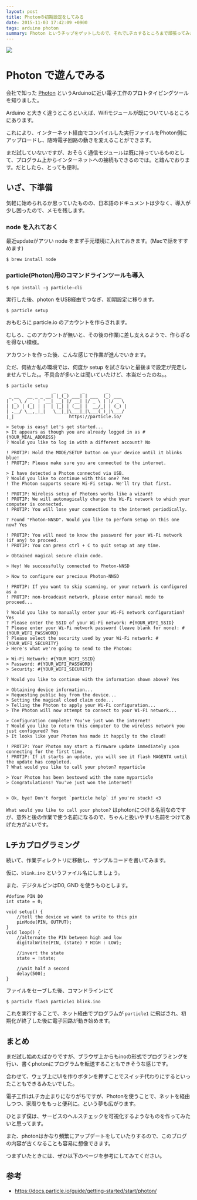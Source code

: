 ```yaml
---
layout: post
title: Photonの初期設定をしてみる
date: 2015-11-03 17:42:09 +0900
tags: arduino photon
summary: Photon というチップをゲットしたので、それでLチカするところまで頑張ってみます。wifiモジュールがデフォルトで付いているということもあり、導入はとてもかんたん。なんなら、LEDも既に取り付けられているので、さくっと試すのはとてもかんたんです。
---
```


![](https://skim.milk200.cc/20151103_photon/photon_blink.jpg)

# Photon で遊んでみる

会社で知った [Photon](https://www.particle.io/) というArduinoに近い電子工作のプロトタイピングツールを知りました。

Arduino と大きく違うところといえば、Wifiモジュールが既についているところにあります。

これにより、インターネット経由でコンパイルした実行ファイルをPhoton側にアップロードし、随時電子回路の動きを変えることができます。

まだ試していないですが、おそらく通信モジュールは既に持っているものとして、プログラム上からインターネットへの接続もできるのでは。と踏んでおります。だとしたら、とっても便利。

## いざ、下準備

気軽に始められるか思っていたものの、日本語のドキュメントは少なく、導入が少し困ったので、メモを残します。

### node を入れておく

最近updateがアツい node をまず手元環境に入れておきます。(Macで話をすすめます)

```
$ brew install node
```

### particle(Photon)用のコマンドラインツールも導入

```
$ npm install -g particle-cli
```

実行した後、photon をUSB経由でつなぎ、初期設定に移ります。

```
$ particle setup
```

おもむろに particle.io のアカウントを作らされます。

むしろ、このアカウントが無いと、その後の作業に差し支えるようで、作らざるを得ない模様。

アカウントを作った後、こんな感じで作業が進んでいきます。

ただ、何故か私の環境では、何度か setup を試さないと最後まで設定が完走しませんでした。。不具合が多いとは聞いていたけど、本当だったのね。。

```text
$ particle setup
                  _   _      _        _
 _ __   __ _ _ __| |_(_) ___| | ___  (_) ___
| '_ \ / _` | '__| __| |/ __| |/ _ \ | |/ _ \
| |_) | (_| | |  | |_| | (__| |  __/_| | (_) |
| .__/ \__,_|_|   \__|_|\___|_|\___(_)_|\___/
|_|                     https://particle.io/

> Setup is easy! Let's get started...
> It appears as though you are already logged in as #{YOUR_MIAL_ADDRESS}
? Would you like to log in with a different account? No

! PROTIP: Hold the MODE/SETUP button on your device until it blinks blue!
! PROTIP: Please make sure you are connected to the internet.

> I have detected a Photon connected via USB.
? Would you like to continue with this one? Yes
! The Photon supports secure Wi-Fi setup. We'll try that first.

! PROTIP: Wireless setup of Photons works like a wizard!
! PROTIP: We will automagically change the Wi-Fi network to which your computer is connected.
! PROTIP: You will lose your connection to the internet periodically.

? Found "Photon-NNSD". Would you like to perform setup on this one now? Yes

! PROTIP: You will need to know the password for your Wi-Fi network (if any) to proceed.
! PROTIP: You can press ctrl + C to quit setup at any time.

> Obtained magical secure claim code.

> Hey! We successfully connected to Photon-NNSD

> Now to configure our precious Photon-NNSD

! PROTIP: If you want to skip scanning, or your network is configured as a
! PROTIP: non-broadcast network, please enter manual mode to proceed...

? Would you like to manually enter your Wi-Fi network configuration? Yes
? Please enter the SSID of your Wi-Fi network: #{YOUR_WIFI_SSID}
? Please enter your Wi-Fi network password (leave blank for none): #{YOUR_WIFI_PASSWORD}
? Please select the security used by your Wi-Fi network: #{YOUR_WIFI_SECURITY}
> Here's what we're going to send to the Photon:

> Wi-Fi Network: #{YOUR_WIFI_SSID}
> Password: #{YOUR_WIFI_PASSWORD}
> Security: #{YOUR_WIFI_SECURITY}

? Would you like to continue with the information shown above? Yes

> Obtaining device information...
> Requesting public key from the device...
> Setting the magical cloud claim code...
> Telling the Photon to apply your Wi-Fi configuration...
> The Photon will now attempt to connect to your Wi-Fi network...

> Configuration complete! You've just won the internet!
? Would you like to return this computer to the wireless network you just configured? Yes
> It looks like your Photon has made it happily to the cloud!

! PROTIP: Your Photon may start a firmware update immediately upon connecting for the first time.
! PROTIP: If it starts an update, you will see it flash MAGENTA until the update has completed.
? What would you like to call your photon? myparticle

> Your Photon has been bestowed with the name myparticle
> Congratulations! You've just won the internet!


> Ok, bye! Don't forget `particle help` if you're stuck! <3
```

`What would you like to call your photon?` はphotonにつける名前なのですが、意外と後の作業で使う名前になるので、ちゃんと扱いやすい名前をつけてあげた方がよいです。

## Lチカプログラミング

続いて、作業ディレクトリに移動し、サンプルコードを書いてみます。

仮に、`blink.ino` というファイル名にしましょう。

また、デジタルピンはD0, GND を使うものとします。

```
#define PIN D0
int state = 0;

void setup() {
    //tell the device we want to write to this pin
    pinMode(PIN, OUTPUT);
}
void loop() {
    //alternate the PIN between high and low
    digitalWrite(PIN, (state) ? HIGH : LOW);

    //invert the state
    state = !state;

    //wait half a second
    delay(500);
}
```

ファイルをセーブした後、コマンドラインにて

```
$ particle flash particle1 blink.ino
```

これを実行することで、ネット経由でプログラムが `particle1` に飛ばされ、初期化が終了した後に電子回路が動き始めます。

## まとめ

まだ試し始めたばかりですが、ブラウザ上からもinoの形式でプログラミングを行い、書くphotonにプログラムを転送することもできそうな感じです。

合わせて、ウェブ上にUIを作りボタンを押すことでスイッチ代わりにするといったこともできるみたいでした。

電子工作はLチカ止まりになりがちですが、Photonを使うことで、ネットを経由しつつ、家周りをもっと便利に。という夢も広がります。

ひとまず僕は、サービスのヘルスチェックを可視化するようなものを作ってみたいと思ってます。

また、photonはかなり頻繁にアップデートをしていたりするので、このブログの内容が古くなることも容易に想像できます。

つまずいたときには、ぜひ以下のページを参考にしてみてください。

## 参考

- https://docs.particle.io/guide/getting-started/start/photon/
